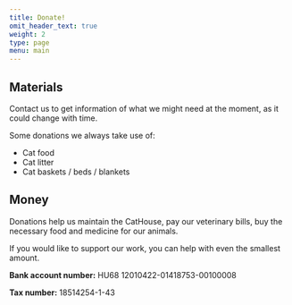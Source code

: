 ```yaml
---
title: Donate!
omit_header_text: true
weight: 2
type: page
menu: main
---
```


## Materials

Contact us to get information of what we might need at the moment, as it could change with time.

Some donations we always take use of:

- Cat food
- Cat litter
- Cat baskets / beds / blankets

## Money

Donations help us maintain the CatHouse, pay our veterinary bills, buy the necessary food and medicine for our animals.

If you would like to support our work, you can help with even the smallest amount.

**Bank account number:** HU68 12010422-01418753-00100008

**Tax number:** 18514254-1-43
